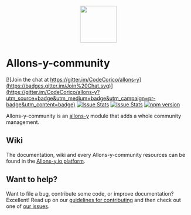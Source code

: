 <p align="center"><img src="http://codecorico.com/allons-y-logo.png" height="100" /></p>

# Allons-y-community

[![Join the chat at https://gitter.im/CodeCorico/allons-y](https://badges.gitter.im/Join%20Chat.svg)](https://gitter.im/CodeCorico/allons-y?utm_source=badge&utm_medium=badge&utm_campaign=pr-badge&utm_content=badge)
[![Issue Stats](http://issuestats.com/github/codecorico/allons-y-community/badge/issue)](http://issuestats.com/github/codecorico/allons-y)
[![Issue Stats](http://issuestats.com/github/codecorico/allons-y-community/badge/pr)](http://issuestats.com/github/codecorico/allons-y)
[![npm version](https://badge.fury.io/js/allons-y-community.svg)](https://badge.fury.io/js/allons-y-community)

Allons-y-community is an [allons-y](https://github.com/CodeCorico/allons-y) module that adds a whole community management.

## Wiki

The documentation, wiki and every Allons-y-community resources can be found in the [Allons-y.io platform](https://allons-y.io).

## Want to help?

Want to file a bug, contribute some code, or improve documentation? Excellent! Read up on our [guidelines for contributing](CONTRIBUTING.md) and then check out one of [our issues](https://github.com/CodeCorico/allons-y-community/issues).
